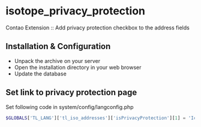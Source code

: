 isotope_privacy_protection
==========================

Contao Extension :: Add privacy protection checkbox to the address fields

Installation & Configuration
----------------------------

* Unpack the archive on your server
* Open the installation directory in your web browser
* Update the database

Set link to privacy protection page
-----------------------------------

Set following code in system/config/langconfig.php

```php
$GLOBALS['TL_LANG']['tl_iso_addresses']['isPrivacyProtection'][1] = 'Ich habe die <a href="{{page::id}}" data-lightbox>Datenschutzerklärung</a> zur Kenntnis genommen.';
```